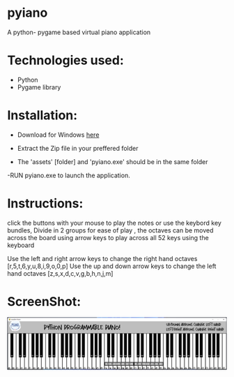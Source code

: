 # pyiano
A python- pygame based virtual piano application

# Technologies used:
* Python 
* Pygame library


# Installation:

- Download for Windows [here](https://github.com/awes0m/pyiano/raw/main/Pyiano__%20The_Python_Piano_Windows_x86x64.zip)

 - Extract the Zip file in your preffered folder
 - The 'assets' [folder] and  'pyiano.exe' should be in the same folder

-RUN pyiano.exe to launch the application.


 # Instructions:

click the buttons with your mouse to play the notes
or use the keybord key bundles, Divide in 2 groups for ease of play , the octaves can be moved across the board using arrow keys to play across all 52 keys using the keyboard

Use the left and right arrow keys to change the right hand octaves [r,5,t,6,y,u,8,i,9,o,0,p]
Use the up and down arrow keys to change the left hand octaves [z,s,x,d,c,v,g,b,h,n,j,m]


# ScreenShot:

![piyano_screenshot](pyiano_screenshot.png)
